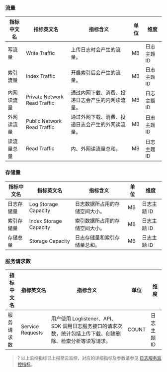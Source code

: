 ### 流量

| 指标中文名 | 指标英文名                   | 指标含义                                       | 单位 | 维度       |
| ---------- | ---------------------------- | ---------------------------------------------- | ---- | ---------- |
| 写流量     | Write Traffic                | 上传日志时会产生的流量。                         | MB   | 日志主题 ID |
| 索引流量   | Index Traffic                | 开启索引后会产生的流量。                         | MB   | 日志主题 ID |
| 内网读流量 | Private Network Read Traffic | 通过内网下载、消费、投递日志会产生的内网读流量。 | MB   | 日志主题 ID |
| 外网读流量 | Public Network Read Traffic  | 通过外网下载、消费、投递日志会产生的外网读流量。 | MB   | 日志主题 ID |
| 读流量总量 | Read Traffic                 | 内、外网读流量总和。                             | MB   | 日志主题 ID |

### 存储量

| 指标中文名 | 指标英文名             | 指标含义                     | 单位 | 维度       |
| ---------- | ---------------------- | ---------------------------- | ---- | ---------- |
| 日志存储量 | Log Storage Capacity   | 日志数据所占用的存储空间大小。 | MB   | 日志主题 ID |
| 索引存储量 | Index Storage Capacity | 索引数据所占用的存储空间大小。 | MB   | 日志主题 ID |
| 存储总量   | Storage Capacity       | 日志存储量和索引存储量总和。   | MB   | 日志主题 ID |

### 服务请求数

| 指标中文名 | 指标英文名       | 指标含义                                                     | 单位  | 维度       |
| ---------- | ---------------- | ------------------------------------------------------------ | ----- | ---------- |
| 服务请求数 | Service Requests | 用户使用 Loglistener、API、SDK 调用日志服务接口的请求次数，统计包括上传下载、创建删除、检索分析等读写请求。 | COUNT | 日志主题 ID |


>? 以上监控指标已上报至云监控，对应的详细指标及参数请参见 [日志服务监控指标](https://cloud.tencent.com/document/product/248/63922)。
>



